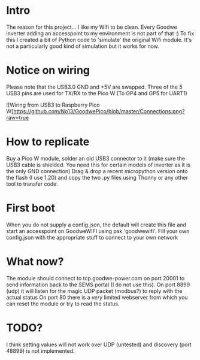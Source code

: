 # Intro
The reason for this project... I like my Wifi to be clean. Every Goodwe inverter adding an accesspoint to my environment is not part of that :)
To fix this I created a bit of Python code to 'simulate' the original Wifi module.
It's not a particularly good kind of simulation but it works for now.

# Notice on wiring
Please note that the USB3.0 GND and +5V are swapped. Three of the 5 USB3 pins are used for TX/RX to the Pico W (To GP4 and GP5 for UART1)

![Wiring from USB3 to Raspberry Pico W]https://github.com/No13/GoodwePico/blob/master/Connections.png?raw=true

# How to replicate
Buy a Pico W module, solder an old USB3 connector to it (make sure the USB3 cable is shielded. You need this for certain models of inverter as it is the only GND connection)
Drag & drop a recent micropython version onto the flash (I use 1.20) and copy the two .py files using Thonny or any other tool to transfer code.

# First boot
When you do not supply a config.json, the default will create this file and start an accesspoint on GoodweWIFI using psk 'goodwewifi'.
Fill your own config.json with the appropriate stuff to connect to your own network

# What now?
The module should connect to tcp.goodwe-power.com on port 20001 to send information back to the SEMS portal (I do not use this).
On port 8899 (udp) it will listen for the magic UDP packet (modbus?) to reply with the actual status
On port 80 there is a *very* limited webserver from which you can reset the module or try to read the status.

# TODO?
I think setting values will not work over UDP (untested) and discovery (port 48899) is not implemented.
